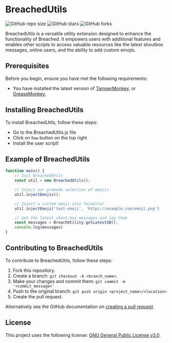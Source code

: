 # BreachedUtils

<!--- These are examples. See https://shields.io for others or to customize this set of shields. You might want to include dependencies, project status and licence info here --->
![GitHub repo size](https://img.shields.io/github/repo-size/Kryptonux/BreachedUtils?style=for-the-badge&logoColor=white)
![GitHub stars](https://img.shields.io/github/stars/Kryptonux/BreachedUtils?style=for-the-badge&logoColor=white)
![GitHub forks](https://img.shields.io/github/forks/Kryptonux/BreachedUtils?style=for-the-badge&logoColor=white)

BreachedUtils is a versatile utility extension designed to enhance the functionality of Breached. It empowers users with additional features and enables other scripts to access valuable resources like the latest shoutbox messages, online users, and the ability to add custom emojis.

## Prerequisites

Before you begin, ensure you have met the following requirements:

* You have installed the latest version of [TamperMonkey](https://addons.mozilla.org/en-US/firefox/addon/tampermonkey/), or [GreaseMonkey](https://addons.mozilla.org/en-US/firefox/addon/greasemonkey/), 

## Installing BreachedUtils

To install BreachedUtils, follow these steps:
- Go to the BreachedUtils.js file
- Click on `Raw` button on the top right
- Install the user script!

## Example of BreachedUtils
```js
function main() {
    // Init BreachedUtils
    const util = new BreachedUtils();

    // Inject our premade selection of emojis
    util.injectEmojis();

    // Inject a custom emoji into Yuieditor
    util.injectEmoji('test-emoji', 'https://example.com/emoji.png')

    // Get the latest shout-box messages and log them
    const messages = BreachUtility.getLatestSB();
    console.log(messages)
}
```

## Contributing to BreachedUtils
To contribute to BreachedUtils, follow these steps:

1. Fork this repository.
2. Create a branch: `git checkout -b <branch_name>`.
3. Make your changes and commit them: `git commit -m '<commit_message>'`
4. Push to the original branch: `git push origin <project_name>/<location>`
5. Create the pull request.

Alternatively see the GitHub documentation on [creating a pull request](https://help.github.com/en/github/collaborating-with-issues-and-pull-requests/creating-a-pull-request).

## License
This project uses the following license: [GNU General Public License v3.0](https://www.gnu.org/licenses/gpl-3.0.en.html#license-text).
